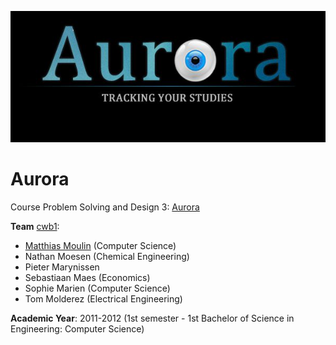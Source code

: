 <p align="center"><img src="https://github.com/matt77hias/Aurora/blob/master/res/logo.jpg"></p>

# Aurora
Course Problem Solving and Design 3: [Aurora](http://aurora--cwb1.appspot.com/)

**Team** [cwb1](http://ariadne.cs.kuleuven.be/mediawiki/index.php/CWB1-1112):
* [Matthias Moulin](https://github.com/matt77hias) (Computer Science)
* Nathan Moesen (Chemical Engineering)
* Pieter Marynissen
* Sebastiaan Maes (Economics)
* Sophie Marien (Computer Science)
* Tom Molderez (Electrical Engineering)

**Academic Year**: 2011-2012 (1st semester - 1st Bachelor of Science in Engineering: Computer Science)
